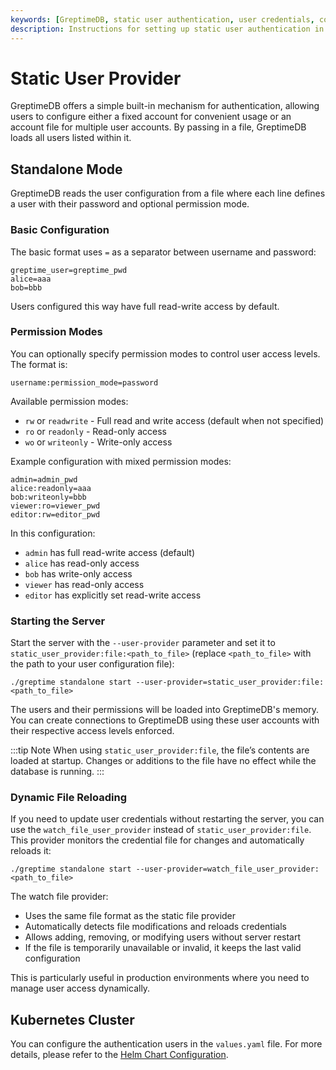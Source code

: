 ```yaml
---
keywords: [GreptimeDB, static user authentication, user credentials, configuration file, database authentication]
description: Instructions for setting up static user authentication in GreptimeDB using a configuration file with user credentials.
---
```


# Static User Provider

GreptimeDB offers a simple built-in mechanism for authentication, allowing users to configure either a fixed account for convenient usage or an account file for multiple user accounts. By passing in a file, GreptimeDB loads all users listed within it.

## Standalone Mode

GreptimeDB reads the user configuration from a file where each line defines a user with their password and optional permission mode.

### Basic Configuration

The basic format uses `=` as a separator between username and password:

```
greptime_user=greptime_pwd
alice=aaa
bob=bbb
```

Users configured this way have full read-write access by default.

### Permission Modes

You can optionally specify permission modes to control user access levels. The format is:

```
username:permission_mode=password
```

Available permission modes:
- `rw` or `readwrite` - Full read and write access (default when not specified)
- `ro` or `readonly` - Read-only access
- `wo` or `writeonly` - Write-only access

Example configuration with mixed permission modes:

```
admin=admin_pwd
alice:readonly=aaa
bob:writeonly=bbb
viewer:ro=viewer_pwd
editor:rw=editor_pwd
```

In this configuration:
- `admin` has full read-write access (default)
- `alice` has read-only access
- `bob` has write-only access
- `viewer` has read-only access
- `editor` has explicitly set read-write access

### Starting the Server

Start the server with the `--user-provider` parameter and set it to `static_user_provider:file:<path_to_file>` (replace `<path_to_file>` with the path to your user configuration file):

```shell
./greptime standalone start --user-provider=static_user_provider:file:<path_to_file>
```

The users and their permissions will be loaded into GreptimeDB's memory. You can create connections to GreptimeDB using these user accounts with their respective access levels enforced.

:::tip Note
When using `static_user_provider:file`, the file’s contents are loaded at startup. Changes or additions to the file have no effect while the database is running.
:::

### Dynamic File Reloading

If you need to update user credentials without restarting the server, you can use the `watch_file_user_provider` instead of `static_user_provider:file`. This provider monitors the credential file for changes and automatically reloads it:

```shell
./greptime standalone start --user-provider=watch_file_user_provider:<path_to_file>
```

The watch file provider:
- Uses the same file format as the static file provider
- Automatically detects file modifications and reloads credentials
- Allows adding, removing, or modifying users without server restart
- If the file is temporarily unavailable or invalid, it keeps the last valid configuration

This is particularly useful in production environments where you need to manage user access dynamically.

## Kubernetes Cluster

You can configure the authentication users in the `values.yaml` file.
For more details, please refer to the [Helm Chart Configuration](/user-guide/deployments-administration/deploy-on-kubernetes/common-helm-chart-configurations.md#authentication-configuration).

